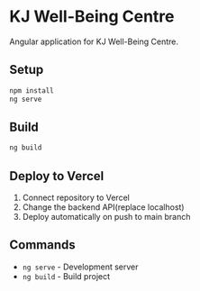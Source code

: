 # KJ Well-Being Centre

Angular application for KJ Well-Being Centre.

## Setup

```bash
npm install
ng serve
```

## Build

```bash
ng build
```

## Deploy to Vercel

1. Connect repository to Vercel
2. Change the backend API(replace localhost)
3. Deploy automatically on push to main branch

## Commands

- `ng serve` - Development server
- `ng build` - Build project
